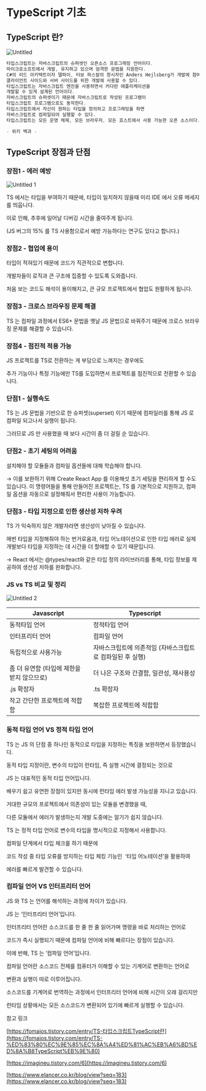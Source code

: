 # TypeScript 기초

## TypeScript 란?

![Untitled](https://github.com/limjoohyun2030/CS-study/assets/39722436/d34e3d00-f727-417c-8345-ff90cab71758)

```jsx
타입스크립트는 자바스크립트의 슈퍼셋인 오픈소스 프로그래밍 언어이다. 
마이크로소프트에서 개발, 유지하고 있으며 엄격한 문법을 지원한다. 
C#의 리드 아키텍트이자 델파이, 터보 파스칼의 창시자인 Anders Hejlsberg가 개발에 참여한다.
클라이언트 사이드와 서버 사이드를 위한 개발에 사용할 수 있다. 
타입스크립트는 자바스크립트 엔진을 사용하면서 커다란 애플리케이션을 
개발할 수 있게 설계된 언어이다.
자바스크립트의 슈퍼셋이기 때문에 자바스크립트로 작성된 프로그램이 
타입스크립트 프로그램으로도 동작한다. 
타입스크립트에서 자신이 원하는 타입을 정의하고 프로그래밍을 하면 
자바스크립트로 컴파일되어 실행할 수 있다. 
타입스크립트는 모든 운영 체제, 모든 브라우저, 모든 호스트에서 사용 가능한 오픈 소스이다. 

- 위키 백과 -
```

## TypeScript 장점과 단점

### 장점1 - 에러 예방

![Untitled 1](https://github.com/limjoohyun2030/CS-study/assets/39722436/88004351-1bb9-4752-9684-584e66e82bf9)


TS 에서는 타입을 부여하기 때문에, 타입이 일치하지 않을때 미리 IDE 에서 오류 메세지를 띄웁니다.

이로 인해, 추후에 일어날 디버깅 시간을 줄여주게 됩니다.

(JS 버그의 15% 를 TS 사용함으로서 예방 가능하다는 연구도 있다고 합니다.)

### 장점2 - 협업에 용이

타입이 적혀있기 때문에 코드가 직관적으로 변합니다.

개발자들이 로직과 큰 구조에 집중할 수 있도록 도와줍니다.

처음 보는 코드도 해석이 용이해지고, 큰 규모 프로젝트에서 협업도 원활하게 됩니다.

### 장점3 - 크로스 브라우징 문제 해결

TS 는 컴파일 과정에서 ES6+ 문법을 옛날 JS 문법으로 바꿔주기 때문에 크로스 브라우징 문제를 해결할 수 있습니다.

### 장점4 - 점진적 적용 가능

JS 프로젝트를 TS로 전환하는 게 부담으로 느껴지는 경우에도 

추가 기능이나 특정 기능에만 TS를 도입하면서 프로젝트를 점진적으로 전환할 수 있습니다.

### 단점1 - 실행속도

TS 는 JS 문법을 기반으로 한 슈퍼셋(superset) 이기 때문에 컴파일러를 통해 JS 로 컴파일 되고나서 실행이 됩니다.

그러므로 JS 만 사용했을 때 보다 시간이 좀 더 걸릴 순 있습니다.

### 단점2 - 초기 세팅의 어려움

설치해야 할 모듈들과 컴파일 옵션들에 대해 학습해야 합니다.

→ 이를 보완하기 위해 Create React App 를 이용해섯 초기 세팅을 편리하게 할 수도 있습니다. 이 명령어들을 통해 만들어진 프로젝트는, TS 를 기본적으로 지원하고, 컴파일 옵션을 자동으로 설정해줘서 편리한 사용이 가능합니다.

### 단점3 - 타입 지정으로 인한 생산성 저하 우려

TS 가 익숙하지 않은 개발자라면 생산성이 낮아질 수 있습니다. 

매번 타입을 지정해줘야 하는 번거로움과, 타입 어노테이션으로 인한 타입 에러로 실제 개발보다 타입을 지정하는 데 시간을 더 할애할 수 있기 때문입니다.

→ React 에서는 @types/react와 같은 타입 정의 라이브러리를 통해, 타입 정보를 제공하여 생산성 저하를 완화합니다.

### JS vs TS 비교 및 정리

![Untitled 2](https://github.com/limjoohyun2030/CS-study/assets/39722436/b73f37f3-8350-45d2-b7a4-06b481fb0a73)

| Javascript | Typescript |
| --- | --- |
| 동적타입 언어 | 정적타입 언어 |
| 인터프리터 언어 | 컴파일 언어 |
| 독립적으로 사용가능 | 자바스크립트에 의존적임 (자바스크립트로 컴파일된 후 실행) |
| 좀 더 유연함 (타입에 제한을 받지 않으므로) | 더 나은 구조와 간결함, 일관성, 재사용성 |
| .js 확장자 | .ts 확장자 |
| 작고 간단한 프로젝트에 적합함 | 복잡한 프로젝트에 적합함 |

### 동적 타입 언어 VS 정적 타입 언어

TS 는 JS 의 단점 중 하나인 동적으로 타입을 지정하는 특징을 보완하면서 등장했습니다. 

동적 타입 지정이란, 변수의 타입이 런타임, 즉 실행 시간에 결정되는 것으로 

JS 는 대표적인 동적 타입 언어입니다.

배우기 쉽고 유연한 장점이 있지만 동시에 런타임 에러 발생 가능성을 지니고 있습니다. 

거대한 규모의 프로젝트에서 의존성이 있는 모듈을 변경했을 때, 

다른 모듈에서 에러가 발생하는지 개발 도중에는 알기가 쉽지 않습니다.

TS 는 정적 타입 언어로 변수의 타입을 명시적으로 지정해서 사용합니다.

컴파일 단계에서 타입 체크를 하기 때문에 

코드 작성 중 타입 오류를 방지하는 타입 체킹 기능인  ‘타입 어노테이션’을 활용하여 

에러를 빠르게 발견할 수 있습니다.

### 컴파일 언어 VS 인터프리터 언어

JS 와 TS 는 언어를 해석하는 과정에 차이가 있습니다. 

JS 는 ‘인터프리터 언어’입니다. 

인터프리터 언어란 소스코드를 한 줄 한 줄 읽어가며 명령을 바로 처리하는 언어로 

코드가 즉시 실행되기 때문에 컴파일 언어에 비해 빠르다는 장점이 있습니다.

이에 반해, TS 는 ‘컴파일 언어’입니다. 

컴파일 언어란 소스코드 전체를 컴퓨터가 이해할 수 있는 기계어로 변환하는 언어로 

변환과 실행이 따로 이루어집니다. 

소스코드를 기계어로 번역하는 과정에서 인터프리터 언어에 비해 시간이 오래 걸리지만 

런타임 상황에서는 모든 소스코드가 변환되어 있기에 빠르게 실행할 수 있습니다.

참고 링크

[https://fomaios.tistory.com/entry/TS-타입스크립트TypeScript란](https://fomaios.tistory.com/entry/TS-%ED%83%80%EC%9E%85%EC%8A%A4%ED%81%AC%EB%A6%BD%ED%8A%B8TypeScript%EB%9E%80)

[https://imagineu.tistory.com/6](https://imagineu.tistory.com/6)

[https://www.elancer.co.kr/blog/view?seq=183](https://www.elancer.co.kr/blog/view?seq=183)
